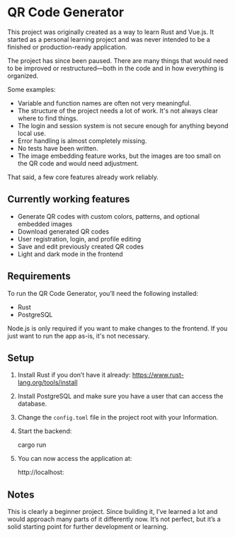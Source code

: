 # QR Code Generator

This project was originally created as a way to learn Rust and Vue.js. It started as a personal learning project and was never intended to be a finished or production-ready application.

The project has since been paused. There are many things that would need to be improved or restructured—both in the code and in how everything is organized.

Some examples:
- Variable and function names are often not very meaningful.
- The structure of the project needs a lot of work. It's not always clear where to find things.
- The login and session system is not secure enough for anything beyond local use.
- Error handling is almost completely missing.
- No tests have been written.
- The image embedding feature works, but the images are too small on the QR code and would need adjustment.

That said, a few core features already work reliably.

## Currently working features

- Generate QR codes with custom colors, patterns, and optional embedded images
- Download generated QR codes
- User registration, login, and profile editing
- Save and edit previously created QR codes
- Light and dark mode in the frontend

## Requirements

To run the QR Code Generator, you’ll need the following installed:

- Rust
- PostgreSQL

Node.js is only required if you want to make changes to the frontend. If you just want to run the app as-is, it's not necessary.

## Setup

1. Install Rust if you don’t have it already: https://www.rust-lang.org/tools/install

2. Install PostgreSQL and make sure you have a user that can access the database.

3. Change the `config.toml` file in the project root with your Information.

4. Start the backend:

   cargo run

5. You can now access the application at:

   http://localhost:<YourSetPort>

## Notes

This is clearly a beginner project. Since building it, I’ve learned a lot and would approach many parts of it differently now. It’s not perfect, but it’s a solid starting point for further development or learning.
